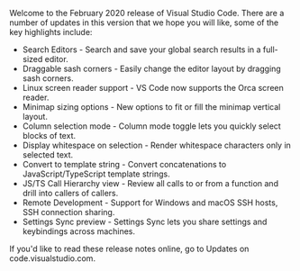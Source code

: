 Welcome to the February 2020 release of Visual Studio Code. There are a number of updates in this version that we hope you will like, some of the key highlights include:

   * Search Editors - Search and save your global search results in a full-sized editor.
   * Draggable sash corners - Easily change the editor layout by dragging sash corners.
   * Linux screen reader support - VS Code now supports the Orca screen reader.
   * Minimap sizing options - New options to fit or fill the minimap vertical layout.
   * Column selection mode - Column mode toggle lets you quickly select blocks of text.
   * Display whitespace on selection - Render whitespace characters only in selected text.
   * Convert to template string - Convert concatenations to JavaScript/TypeScript template strings.
   * JS/TS Call Hierarchy view - Review all calls to or from a function and drill into callers of callers.
   * Remote Development - Support for Windows and macOS SSH hosts, SSH connection sharing.
   * Settings Sync preview - Settings Sync lets you share settings and keybindings across machines.

If you'd like to read these release notes online, go to Updates on code.visualstudio.com.